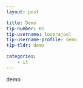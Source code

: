 ```yaml
---
layout: post

title: Demo
tip-number: 01
tip-username: loverajoel
tip-username-profile: demo
tip-tldr: demo

categories:
    - it
---
```


demo
